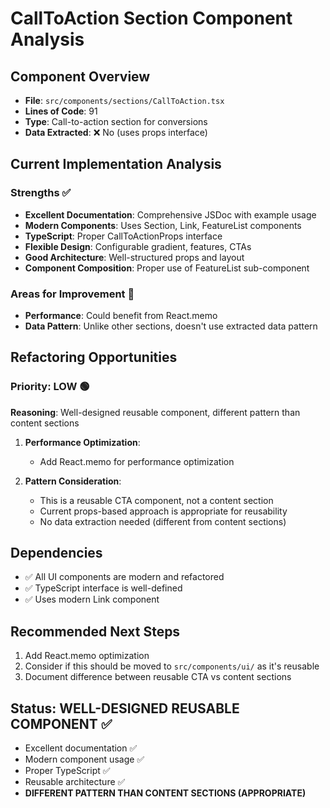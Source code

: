 # CallToAction Section Component Analysis

## Component Overview
- **File**: `src/components/sections/CallToAction.tsx`
- **Lines of Code**: 91
- **Type**: Call-to-action section for conversions
- **Data Extracted**: ❌ No (uses props interface)

## Current Implementation Analysis

### Strengths ✅
- **Excellent Documentation**: Comprehensive JSDoc with example usage
- **Modern Components**: Uses Section, Link, FeatureList components
- **TypeScript**: Proper CallToActionProps interface
- **Flexible Design**: Configurable gradient, features, CTAs
- **Good Architecture**: Well-structured props and layout
- **Component Composition**: Proper use of FeatureList sub-component

### Areas for Improvement 🔧
- **Performance**: Could benefit from React.memo
- **Data Pattern**: Unlike other sections, doesn't use extracted data pattern

## Refactoring Opportunities

### Priority: LOW 🟢
**Reasoning**: Well-designed reusable component, different pattern than content sections

1. **Performance Optimization**:
   - Add React.memo for performance optimization

2. **Pattern Consideration**:
   - This is a reusable CTA component, not a content section
   - Current props-based approach is appropriate for reusability
   - No data extraction needed (different from content sections)

## Dependencies
- ✅ All UI components are modern and refactored
- ✅ TypeScript interface is well-defined
- ✅ Uses modern Link component

## Recommended Next Steps
1. Add React.memo optimization
2. Consider if this should be moved to `src/components/ui/` as it's reusable
3. Document difference between reusable CTA vs content sections

## Status: **WELL-DESIGNED REUSABLE COMPONENT** ✅
- Excellent documentation ✅
- Modern component usage ✅
- Proper TypeScript ✅
- Reusable architecture ✅
- **DIFFERENT PATTERN THAN CONTENT SECTIONS (APPROPRIATE)**